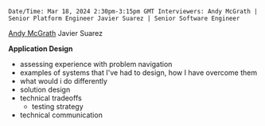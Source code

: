 ```
Date/Time: Mar 18, 2024 2:30pm-3:15pm GMT Interviewers: Andy McGrath | Senior Platform Engineer Javier Suarez | Senior Software Engineer
```

[Andy McGrath](https://www.linkedin.com/in/andymcgrath/)
Javier Suarez

**Application Design**
- assessing experience with problem navigation
- examples of systems that I've had to design, how I have overcome them
- what would i do differently
- solution design
- technical tradeoffs
	- testing strategy
- technical communication
